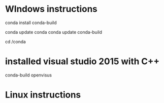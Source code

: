 # WIndows instructions

conda install conda-build

conda update conda
conda update conda-build

cd <OpenVisusDir>/conda

# installed visual studio 2015 with C++
conda-build openvisus


# Linux instructions